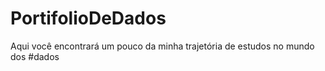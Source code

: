 # PortifolioDeDados
Aqui você encontrará um pouco da minha trajetória de estudos no mundo dos #dados 
